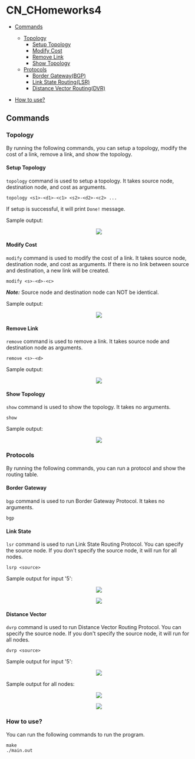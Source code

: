 # CN_CHomeworks4

- [Commands](#commands)
    - [Topology](#topology)
        - [Setup Topology](#setup-topology)
        - [Modify Cost](#modify-cost) 
        - [Remove Link](#remove-link)
        - [Show Topology](#show-topology) 
    - [Protocols](#protocols)
        - [Border Gateway(BGP)](#border-gateway)
        - [Link State Routing(LSR)](#link-state)
        - [Distance Vector Routing(DVR)](#distance-vector)
    
- [How to use?](#how-to-use)


## Commands

### Topology
By running the following commands, you can setup a topology, modify the cost of a link, remove a link, and show the topology.

#### Setup Topology
```topology``` command is used to setup a topology. It takes source node, destination node, and cost as arguments. 
```text
topology <s1>-<d1>-<c1> <s2>-<d2>-<c2> ...
```
If setup is successful, it will print `Done!` message.

Sample output:
<p align="center">
<img src="https://github.com/Mohta3b/CN_CHomeworks_3/assets/86144768/dcca7a97-2e4b-4fae-8110-b974acb97a74">
</p>

#### Modify Cost
```modify``` command is used to modify the cost of a link. It takes source node, destination node, and cost as arguments. If there is no link between source and destination, a new link will be created. 
```text
modify <s>-<d>-<c>
```
***Note:*** Source node and destination node can NOT be identical. 

Sample output:
<p align="center">
<img src="https://github.com/Mohta3b/CN_CHomeworks_3/assets/86144768/ccc637ab-f7a3-4770-a20d-70c7b5012a16">
</p>

#### Remove Link
```remove``` command is used to remove a link. It takes source node and destination node as arguments. 
```text
remove <s>-<d>
```

Sample output:
<p align="center">
<img src="https://github.com/Mohta3b/CN_CHomeworks_3/assets/86144768/bfe92d5b-7c51-4747-a30e-cf0a640c81f3">
</p>

#### Show Topology
```show``` command is used to show the topology. It takes no arguments. 
```text
show
```

Sample output:
<p align="center">
<img src="https://github.com/Mohta3b/CN_CHomeworks_3/assets/86144768/c03f075a-1aa6-425b-86ef-00cce8753dfd">
</p>

### Protocols
By running the following commands, you can run a protocol and show the routing table.

#### Border Gateway
```bgp``` command is used to run Border Gateway Protocol. It takes no arguments. 
```text
bgp
```

#### Link State
```lsr``` command is used to run Link State Routing Protocol. You can specify the source node. If you don't specify the source node, it will run for all nodes. 
```text
lsrp <source>
```

Sample output for input '5':
<p align="center">
<img src="https://github.com/Mohta3b/CN_CHomeworks_3/assets/86144768/3457d9fa-4006-4675-991f-7f78b3dffbf6">
</p>
<p align="center">
<img src="https://github.com/Mohta3b/CN_CHomeworks_3/assets/86144768/1842562a-3753-4242-8c2d-aa0cbcbaf2e1">
</p>

#### Distance Vector
```dvrp``` command is used to run Distance Vector Routing Protocol. You can specify the source node. If you don't specify the source node, it will run for all nodes. 
```text
dvrp <source>
```

Sample output for input '5':
<p align="center">
<img src="https://github.com/Mohta3b/CN_CHomeworks_3/assets/86144768/94cbd7f8-96fe-42b6-b470-d067b8bb9f1d">
</p>

Sample output for all nodes:
<p align="center">
<img src="https://github.com/Mohta3b/CN_CHomeworks_3/assets/86144768/8805323b-f134-46a9-a475-96b2ffb1e2bc">
</p>
<p align="center">
<img src="https://github.com/Mohta3b/CN_CHomeworks_3/assets/86144768/ed341ed4-f59b-4efc-bf3d-bc87b70b11c6">
</p>


### How to use?
You can run the following commands to run the program.
```text
make
./main.out
```
